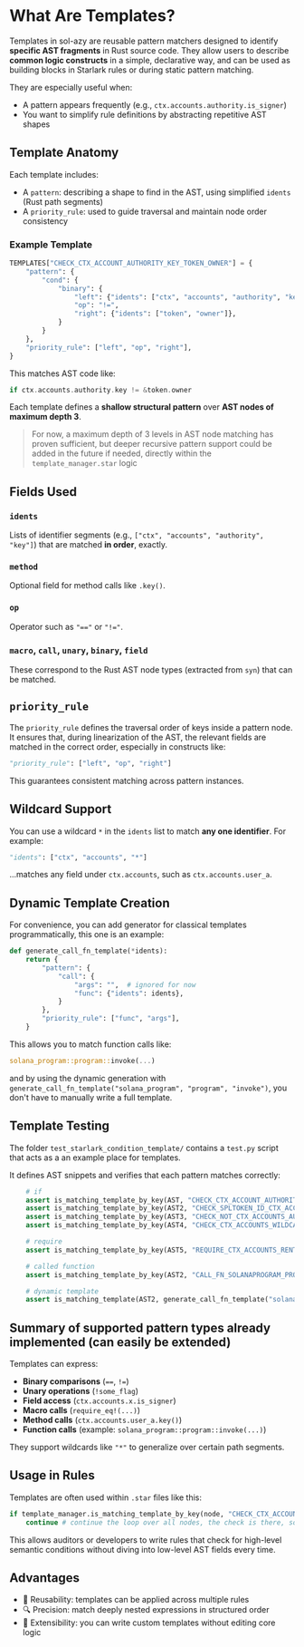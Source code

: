 # What Are Templates?

Templates in sol-azy are reusable pattern matchers designed to identify **specific AST fragments** in Rust source code.
They allow users to describe **common logic constructs** in a simple, declarative way, and can be used as building blocks in Starlark rules or during static pattern matching.

They are especially useful when:

* A pattern appears frequently (e.g., `ctx.accounts.authority.is_signer`)
* You want to simplify rule definitions by abstracting repetitive AST shapes

## Template Anatomy

Each template includes:

* A `pattern`: describing a shape to find in the AST, using simplified `idents` (Rust path segments)
* A `priority_rule`: used to guide traversal and maintain node order consistency

### Example Template

```python
TEMPLATES["CHECK_CTX_ACCOUNT_AUTHORITY_KEY_TOKEN_OWNER"] = {
    "pattern": {
        "cond": {
            "binary": {
                "left": {"idents": ["ctx", "accounts", "authority", "key"]},
                "op": "!=",
                "right": {"idents": ["token", "owner"]},
            }
        }
    },
    "priority_rule": ["left", "op", "right"],
}
```

This matches AST code like:

```rust
if ctx.accounts.authority.key != &token.owner
```

Each template defines a **shallow structural pattern** over **AST nodes of maximum depth 3**.

> For now, a maximum depth of 3 levels in AST node matching has proven sufficient, but deeper recursive pattern support could be added in the future if needed, directly within the `template_manager.star` logic

## Fields Used

### `idents`

Lists of identifier segments (e.g., `["ctx", "accounts", "authority", "key"]`) that are matched **in order**, exactly.

### `method`

Optional field for method calls like `.key()`.

### `op`

Operator such as `"=="` or `"!="`.

### `macro`, `call`, `unary`, `binary`, `field`

These correspond to the Rust AST node types (extracted from `syn`) that can be matched.

## `priority_rule`

The `priority_rule` defines the traversal order of keys inside a pattern node.
It ensures that, during linearization of the AST, the relevant fields are matched in the correct order, especially in constructs like:

```python
"priority_rule": ["left", "op", "right"]
```

This guarantees consistent matching across pattern instances.

## Wildcard Support

You can use a wildcard `*` in the `idents` list to match **any one identifier**.
For example:

```python
"idents": ["ctx", "accounts", "*"]
```

...matches any field under `ctx.accounts`, such as `ctx.accounts.user_a`.

## Dynamic Template Creation

For convenience, you can add generator for classical templates programmatically, this one is an example:

```python
def generate_call_fn_template(*idents):
    return {
        "pattern": {
            "call": {
                "args": "",  # ignored for now
                "func": {"idents": idents},
            }
        },
        "priority_rule": ["func", "args"],
    }
```

This allows you to match function calls like:

```rust
solana_program::program::invoke(...)
```

and by using the dynamic generation with `generate_call_fn_template("solana_program", "program", "invoke")`, you don't have to manually write a full template.

## Template Testing

The folder `test_starlark_condition_template/` contains a `test.py` script that acts as a an example place for templates.

It defines AST snippets and verifies that each pattern matches correctly:

```python
    # if
    assert is_matching_template_by_key(AST, "CHECK_CTX_ACCOUNT_AUTHORITY_KEY_TOKEN_OWNER")
    assert is_matching_template_by_key(AST2, "CHECK_SPLTOKEN_ID_CTX_ACCOUNT_AUTHORITY_KEY")
    assert is_matching_template_by_key(AST3, "CHECK_NOT_CTX_ACCOUNTS_AUTHORITY_ISSIGNER")
    assert is_matching_template_by_key(AST4, "CHECK_CTX_ACCOUNTS_WILDCARD_KEY_EQ")

    # require
    assert is_matching_template_by_key(AST5, "REQUIRE_CTX_ACCOUNTS_RENT_KEY_SYSVAR_RENT_ID")

    # called function
    assert is_matching_template_by_key(AST2, "CALL_FN_SOLANAPROGRAM_PROGRAM_INVOKE")

    # dynamic template
    assert is_matching_template(AST2, generate_call_fn_template("solana_program", "program", "invoke"))
```

## Summary of supported pattern types already implemented (can easily be extended)

Templates can express:

* **Binary comparisons** (`==`, `!=`)
* **Unary operations** (`!some_flag`)
* **Field access** (`ctx.accounts.x.is_signer`)
* **Macro calls** (`require_eq!(...)`)
* **Method calls** (`ctx.accounts.user_a.key()`)
* **Function calls** (example: `solana_program::program::invoke(...)`)

They support wildcards like `"*"` to generalize over certain path segments.

## Usage in Rules

Templates are often used within `.star` files like this:

```python
if template_manager.is_matching_template_by_key(node, "CHECK_CTX_ACCOUNT_AUTHORITY_KEY_TOKEN_OWNER"):
    continue # continue the loop over all nodes, the check is there, so it's probably not vuln
```

This allows auditors or developers to write rules that check for high-level semantic conditions without diving into low-level AST fields every time.

## Advantages

* 🔁 Reusability: templates can be applied across multiple rules
* 🔍 Precision: match deeply nested expressions in structured order
* 🔧 Extensibility: you can write custom templates without editing core logic
